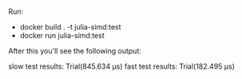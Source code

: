 Run:
- docker build . -t julia-simd:test
- docker run julia-simd:test

After this you'll see the following output:

slow test results: Trial(845.634 μs)
fast test results: Trial(182.495 μs)
